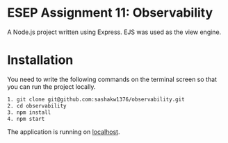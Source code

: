 # ESEP Assignment 11: Observability

A Node.js project written using Express. EJS was used as the view engine.

# Installation

You need to write the following commands on the terminal screen so that you can run the project locally.

```sh
1. git clone git@github.com:sashakw1376/observability.git
2. cd observability
3. npm install
4. npm start
```

The application is running on [localhost](http://localhost:3000).
